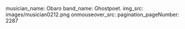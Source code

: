 musician_name: Obaro
band_name: Ghostpoet.
img_src: images/musician0212.png
onmouseover_src: 
pagination_pageNumber: 2287